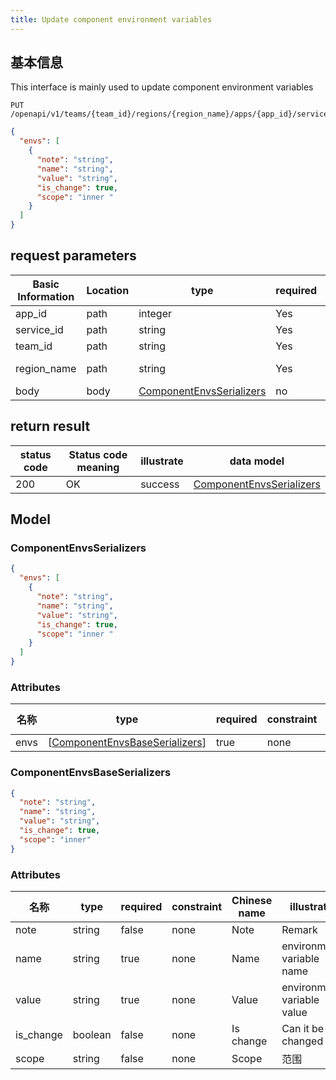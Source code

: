 ```yaml
---
title: Update component environment variables
---
```


## 基本信息

This interface is mainly used to update component environment variables

```shell title="请求路径"
PUT /openapi/v1/teams/{team_id}/regions/{region_name}/apps/{app_id}/services/{service_id}/envs
```

```json title="Body 请求体示例"
{
  "envs": [
    {
      "note": "string",
      "name": "string",
      "value": "string",
      "is_change": true,
      "scope": "inner "
    }
  ]
}
```

## request parameters

| Basic Information                | Location | type                                                        | required | Chinese name | illustrate   |
| -------------------------------- | -------- | ----------------------------------------------------------- | -------- | ------------ | ------------ |
| app_id      | path     | integer                                                     | Yes      |              | app id       |
| service_id  | path     | string                                                      | Yes      |              | app id       |
| team_id     | path     | string                                                      | Yes      |              | team id      |
| region_name | path     | string                                                      | Yes      |              | cluster name |
| body                             | body     | [ComponentEnvsSerializers](#schemacomponentenvsserializers) | no       |              | none         |

## return result

| status code | Status code meaning | illustrate | data model                                                  |
| ----------- | ------------------- | ---------- | ----------------------------------------------------------- |
| 200         | OK                  | success    | [ComponentEnvsSerializers](#schemacomponentenvsserializers) |

## Model

### ComponentEnvsSerializers<a id="schemacomponentenvsserializers"></a>

```json
{
  "envs": [
    {
      "note": "string",
      "name": "string",
      "value": "string",
      "is_change": true,
      "scope": "inner "
    }
  ]
}
```

### Attributes

| 名称   | type                                                                                                                      | required | constraint | Chinese name | illustrate |
| ---- | ------------------------------------------------------------------------------------------------------------------------- | -------- | ---------- | ------------ | ---------- |
| envs | [[ComponentEnvsBaseSerializers](#schemacomponentenvsbaseserializers)] | true     | none       |              | none       |

### ComponentEnvsBaseSerializers<a id="schemacomponentenvsbaseserializers"></a>

```json
{
  "note": "string",
  "name": "string",
  "value": "string",
  "is_change": true,
  "scope": "inner"
}
```

### Attributes

| 名称                             | type    | required | constraint | Chinese name | illustrate                 |
| ------------------------------ | ------- | -------- | ---------- | ------------ | -------------------------- |
| note                           | string  | false    | none       | Note         | Remark                     |
| name                           | string  | true     | none       | Name         | environment variable name  |
| value                          | string  | true     | none       | Value        | environment variable value |
| is_change | boolean | false    | none       | Is change    | Can it be changed          |
| scope                          | string  | false    | none       | Scope        | 范围                         |
